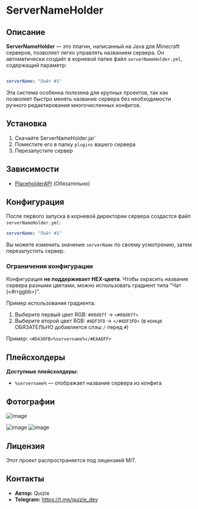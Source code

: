 # ServerNameHolder

## Описание
**ServerNameHolder** — это плагин, написанный на Java для Minecraft серверов, позволяет легко управлять названием сервера. Он автоматически создаёт в корневой папке файл `serverNameHolder.yml`, содержащий параметр:

```yaml

serverName: "Лайт #1"
```

Эта система особенна полезена для крупных проектов, так как позволяет быстро менять название сервера без необходимости ручного редактирования многочисленных конфигов.

## Установка
1. Скачайте ServerNameHolder.jar`
2. Поместите его в папку `plugins` вашего сервера
3. Перезапустите сервер

## Зависимости
- [PlaceholderAPI](https://www.spigotmc.org/resources/placeholderapi.6245/) (Обязательно)

## Конфигурация
После первого запуска в корневой директории сервера создастся файл `serverNameHolder.yml`:

```yaml
serverName: "Лайт #1"
```

Вы можете изменить значение `serverName` по своему усмотрению, затем перезапустить сервер.

### Ограничения конфигурации
Конфигурация **не поддерживает HEX-цвета**. Чтобы окрасить название сервера разными цветами, можно использовать градиент типа "Чат (<#rrggbb>)".

Пример использования градиента:
1. Выберите первый цвет RGB: `#00d8ff` → `<#00d8ff>`
2. Выберите второй цвет RGB: `#ADF3FD` → `</#ADF3FD>` (в конце ОБЯЗАТЕЛЬНО добавляется слэш `/` перед `#`)

Пример:
`<#D430FB>%servername%</#EAADFF>`

## Плейсхолдеры
**Доступные плейсхолдеры:**
- `%servername%` — отображает название сервера из конфига

## Фотографии
![image](https://github.com/user-attachments/assets/ac232260-c401-4eb6-97c8-428ebc0825b4)

![image](https://github.com/user-attachments/assets/085a8332-5a9b-4522-b3ff-e0185fb70dab)
![image](https://github.com/user-attachments/assets/1254254b-f3f0-4cf9-a97a-509062743923)


## Лицензия
Этот проект распространяется под лицензией MIT.

## Контакты
- **Автор:** Quizie
- **Telegram:** https://t.me/quizie_dev


